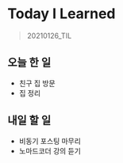# Today I Learned

> 20210126_TIL <br>

## 오늘 한 일

- 친구 집 방문
- 집 정리

## 내일 할 일

- 비동기 포스팅 마무리
- 노마드코더 강의 듣기
